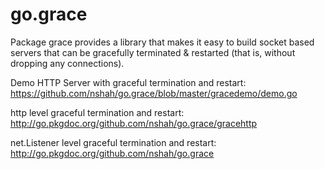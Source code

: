 go.grace
========

Package grace provides a library that makes it easy to build socket
based servers that can be gracefully terminated & restarted (that is,
without dropping any connections).

Demo HTTP Server with graceful termination and restart:
https://github.com/nshah/go.grace/blob/master/gracedemo/demo.go

http level graceful termination and restart:
http://go.pkgdoc.org/github.com/nshah/go.grace/gracehttp

net.Listener level graceful termination and restart:
http://go.pkgdoc.org/github.com/nshah/go.grace
